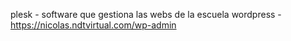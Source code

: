 plesk - software que gestiona las webs de la escuela
wordpress - https://nicolas.ndtvirtual.com/wp-admin
